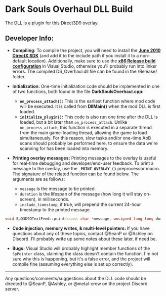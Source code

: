 # Dark Souls Overhaul DLL Build  

The DLL is a plugin for [this Direct3D9 overlay](https://github.com/SeanPesce/Direct3D9-Overlay).  

## Developer Info:  

* **Compiling:** To compile the project, you will need to install the **[June 2010 DirectX SDK](https://www.microsoft.com/en-us/download/details.aspx?id=6812)** (and add it to the include path if you install it to a non-default location).  Additionally, make sure to use the **[x86 Release build configuration](http://i.imgur.com/3FfTwYQ.png)** in Visual Studio, otherwise you'll probably run into linker errors. The compiled DS_Overhaul.dll file can be found in the /Release/ folder.  

* **Initialization:** One-time initialization code should be implemented in one of two functions, both found in the file **DarkSoulsOverhaul.cpp**:  
  * **`on_process_attach()`:** This is the earliest function where mod code will be executed. It is called from **DllMain()** when the mod DLL is first loaded.  
  * **`initialize_plugin()`:** This code is also run one time after the DLL is loaded, but a bit later than `on_process_attach`. Unlike `on_process_attach`, this function is executed in a separate thread from the main game-loading thread, allowing the game to load simultaneously. For this reason, slow tasks and/or one-time AoB scans should probably be performed here, to ensure the data we're scanning for has been loaded into memory.  

* **Printing overlay messages:** Printing messages to the overlay is useful for real-time debugging and developer/end-user feedback. To print a message to the overlay, use the **`_PRINT_OVERLAY_()`** preprocessor macro. The signature of the related function can be found below. The arguments are as follows:    
  * `message` is the message to be printed.
  * `duration` is the lifespan of the message (how long it will stay on-screen), in milliseconds.
  * `include_timestamp`, if true, will prepend the current 24-hour timestamp to the printed message.  

```c++
void SpD3D9OTextFeed::print(const char *message, unsigned long long duration, bool include_timestamp)
```

* **Code injection, memory writes, & multi-level pointers:** If you have questions about any of these topics, contact @SeanP or @Ashley on Discord. I'll probably write up some notes about these later, if need be.  

* **Bugs:** Visual Studio will probably highlight member functions of the `SpPointer` class, claiming the class doesn't contain the function. I'm not sure why this is happening, but it's a false error, and the project will compile fine (assuming everything else is set up correctly).  
 
 
 __________
 
 
 Any questions/comments/suggestions about the DLL code should be directed to @SeanP, @Ashley, or @metal-crow on the project Discord server.  
 
